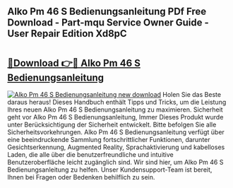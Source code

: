 ## Alko Pm 46 S Bedienungsanleitung PDf Free Download - Part-mqu Service Owner Guide - User Repair Edition Xd8pC

# <h2><a href="http://df0rm0o.blite.top/?on=Alko+Pm+46+S+Bedienungsanleitung">🔗Download 👉🔴 Alko Pm 46 S Bedienungsanleitung</a></h2>

[![Alko Pm 46 S Bedienungsanleitung new download](https://i.imgur.com/lujVjoI.png)](http://df0rm0o.blite.top/?on=Alko+Pm+46+S+Bedienungsanleitung)
Holen Sie das Beste daraus heraus! Dieses Handbuch enthält Tipps und Tricks, um die Leistung Ihres neuen Alko Pm 46 S Bedienungsanleitung zu maximieren. Sicherheit geht vor Alko Pm 46 S Bedienungsanleitung, Immer Dieses Produkt wurde unter Berücksichtigung der Sicherheit entwickelt. Bitte befolgen Sie alle Sicherheitsvorkehrungen. Alko Pm 46 S Bedienungsanleitung verfügt über eine beeindruckende Sammlung fortschrittlicher Funktionen, darunter Gesichtserkennung, Augmented Reality, Sprachaktivierung und kabelloses Laden, die alle über die benutzerfreundliche und intuitive Benutzeroberfläche leicht zugänglich sind. Wir sind hier, um Alko Pm 46 S Bedienungsanleitung zu helfen. Unser Kundensupport-Team ist bereit, Ihnen bei Fragen oder Bedenken behilflich zu sein.
